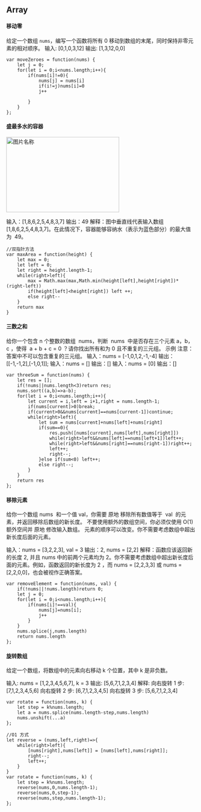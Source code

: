 ## Array

#### 移动零

给定一个数组 `nums`，编写一个函数将所有 0 移动到数组的末尾，同时保持非零元素的相对顺序。
输入: [0,1,0,3,12]
输出: [1,3,12,0,0]

```
var moveZeroes = function(nums) {
    let j = 0;
    for(let i = 0;i<nums.length;i++){
        if(nums[i]!=0){
            nums[j] = nums[i]
            if(i!=j)nums[i]=0
            j++

        }
    }
};
```

#### 盛最多水的容器

<img src="https://aliyun-lc-upload.oss-cn-hangzhou.aliyuncs.com/aliyun-lc-upload/uploads/2018/07/25/question_11.jpg" width = "300" height = "200" alt="图片名称" align=center />

输入：[1,8,6,2,5,4,8,3,7]
输出：49
解释：图中垂直线代表输入数组 [1,8,6,2,5,4,8,3,7]。在此情况下，容器能够容纳水（表示为蓝色部分）的最大值为  49。

```
//双指针方法
var maxArea = function(height) {
    let max = 0;
    let left = 0;
    let right = height.length-1;
    while(right>left){
        max = Math.max(max,Math.min(height[left],height[right])*(right-left))
        if(height[left]<height[right]) left ++;
        else right--
    }
    return max
}
```

#### 三数之和

给你一个包含 n 个整数的数组  nums，判断  nums  中是否存在三个元素 a，b，c ，使得  a + b + c = 0 ？请你找出所有和为 0 且不重复的三元组。
示例
注意：答案中不可以包含重复的三元组。
输入：nums = [-1,0,1,2,-1,-4]
输出：[[-1,-1,2],[-1,0,1]];
输入：nums = []
输出：[]
输入：nums = [0]
输出：[]

```
var threeSum = function(nums) {
    let res = [];
    if(!nums||nums.length<3)return res;
    nums.sort((a,b)=>a-b);
    for(let i = 0;i<nums.length;i++){
        let current = i,left = i+1,right = nums.length-1;
        if(nums[current]>0)break;
        if(current>0&&nums[current]==nums[current-1])continue;
        while(right>left){
            let sum = nums[current]+nums[left]+nums[right]
            if(sum==0){
                res.push([nums[current],nums[left],nums[right]])
                while(right>left&&nums[left]==nums[left+1])left++;
                while(right>left&&nums[right]==nums[right-1])right++;
                left++;
                right--;
            }else if(sum<0) left++;
            else right--;
        }
    }
    return res
};
```

#### 移除元素

给你一个数组 nums  和一个值 val，你需要 原地 移除所有数值等于  val  的元素，并返回移除后数组的新长度。
不要使用额外的数组空间，你必须仅使用 O(1) 额外空间并 原地 修改输入数组。
元素的顺序可以改变。你不需要考虑数组中超出新长度后面的元素。

输入：nums = [3,2,2,3], val = 3
输出：2, nums = [2,2]
解释：函数应该返回新的长度 2, 并且 nums 中的前两个元素均为 2。你不需要考虑数组中超出新长度后面的元素。例如，函数返回的新长度为 2 ，而 nums = [2,2,3,3] 或 nums = [2,2,0,0]，也会被视作正确答案。

```
var removeElement = function(nums, val) {
    if(!nums||!nums.length)return 0;
    let j = 0;
    for(let i = 0;i<nums.length;i++){
        if(nums[i]!==val){
            nums[j]=nums[i];
            j++
        }
    }
    nums.splice(j,nums.length)
    return nums.length
};
```

#### 旋转数组

给定一个数组，将数组中的元素向右移动 k 个位置，其中 k 是非负数。

输入: nums = [1,2,3,4,5,6,7], k = 3
输出: [5,6,7,1,2,3,4]
解释:
向右旋转 1 步: [7,1,2,3,4,5,6]
向右旋转 2 步: [6,7,1,2,3,4,5]
向右旋转 3 步: [5,6,7,1,2,3,4]

```
var rotate = function(nums, k) {
    let step = k%nums.length;
    let a = nums.splice(nums.length-step,nums.length)
    nums.unshift(...a)
};
```

```
//O1 方式
let reverse = (nums,left,right)=>{
    while(right>left){
        [nums[right],nums[left]] = [nums[left],nums[right]];
        right--;
        left++;
    }
}
var rotate = function(nums, k) {
    let step = k%nums.length;
    reverse(nums,0,nums.length-1);
    reverse(nums,0,step-1);
    reverse(nums,step,nums.length-1);
};
```
